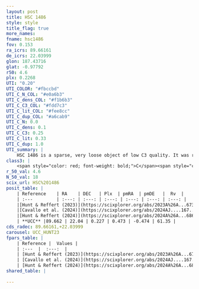 ```yaml
---
layout: post
title: HSC 1486
style: style
title_flag: true
more_names: 
fname: hsc1486
fov: 0.153
ra_icrs: 89.66161
de_icrs: 22.03999
glon: 187.43716
glat: -0.97792
r50: 4.6
plx: 0.2268
UTI: "0.20"
UTI_COLOR: "#fbccbd"
UTI_C_N_COL: "#e0a6b3"
UTI_C_dens_COL: "#f1b6b3"
UTI_C_C3_COL: "#fdd7c3"
UTI_C_lit_COL: "#fee8cc"
UTI_C_dup_COL: "#a6cab9"
UTI_C_N: 0.0
UTI_C_dens: 0.1
UTI_C_C3: 0.25
UTI_C_lit: 0.33
UTI_C_dup: 1.0
UTI_summary: |
    HSC 1486 is a sparse, very loose object of low C3 quality. It was recently reported in the literature.<br><br><span style="color: #99180f; font-weight: bold;">Warning: </span>contains less than 25 stars with <i>P>0.5</i> estimated.
class3: |
    <span style="color: red; font-weight: bold;">C</span><span style="color: red; font-weight: bold;">C</span>
r_50_val: 4.6
N_50_val: 18
scix_url: HSC%201486
posit_table: |
    | Reference    | RA    | DEC   | Plx  | pmRA  | pmDE   |  Rv  |
    | :---         | :---: | :---: | :---: | :---: | :---: | :---: |
    |[Hunt & Reffert (2023)](https://scixplorer.org/abs/2023A%26A...673A.114H) | 89.67 | 22.022 | 0.212 | 0.414 | -0.512 | 21.51 |
    |[Cavallo et al. (2024)](https://scixplorer.org/abs/2024AJ....167...12C) | 89.717 | 22.168 | 0.206 | -- | -- | -- |
    |[Hunt & Reffert (2024)](https://scixplorer.org/abs/2024A%26A...686A..42H) | 89.67 | 22.022 | 0.212 | 0.414 | -0.512 | 21.51 |
    | **UCC** |89.662 | 22.04 | 0.227 | 0.473 | -0.474 | 61.35 | 
cds_radec: 89.66161,+22.03999
carousel: UCC_HUNT23
fpars_table: |
    | Reference |  Values |
    | :---  |  :---:  |
    | [Hunt & Reffert (2023)](https://scixplorer.org/abs/2023A%26A...673A.114H) | `AV50=2.247, diffAV50=2.57, MOD50=12.929, logAge50=8.434` |
    | [Cavallo et al. (2024)](https://scixplorer.org/abs/2024AJ....167...12C) | `AV50=2.59, dMod50=14.0, logAge50=8.1, [Fe/H]50=0.3` |
    | [Hunt & Reffert (2024)](https://scixplorer.org/abs/2024A%26A...686A..42H) | `MassJ=653.359` |
shared_table: |
    
---
```


